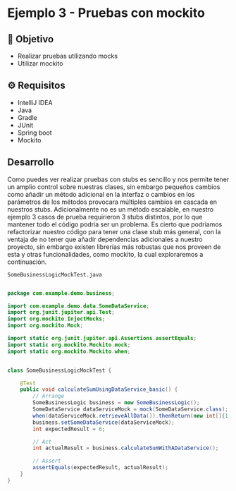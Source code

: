 # Ejemplo 3 - Pruebas con mockito

## :dart: Objetivo

- Realizar pruebas utilizando mocks
- Utilizar mockito

## ⚙ Requisitos

- IntelliJ IDEA
- Java
- Gradle
- JUnit
- Spring boot
- Mockito

## Desarrollo

Como puedes ver realizar pruebas con stubs es sencillo y nos permite tener un amplio control sobre nuestras clases, sin
embargo pequeños cambios como añadir un método adicional en la interfaz o cambios en los parámetros de los métodos
provocara múltiples cambios en cascada en nuestros stubs. Adicionalmente no es un método escalable, en nuestro ejemplo 3
casos de prueba requirieron 3 stubs distintos, por lo que mantener todo el código podría ser un problema. Es cierto que
podríamos refactorizar nuestro código para tener una clase stub más general, con la ventaja de no tener que añadir
dependencias adicionales a nuestro proyecto, sin embargo existen librerías más robustas que nos proveen de esta y otras
funcionalidades, como mockito, la cual exploraremos a continuación.

`SomeBusinessLogicMockTest.java`
```java

package com.example.demo.business;

import com.example.demo.data.SomeDataService;
import org.junit.jupiter.api.Test;
import org.mockito.InjectMocks;
import org.mockito.Mock;

import static org.junit.jupiter.api.Assertions.assertEquals;
import static org.mockito.Mockito.mock;
import static org.mockito.Mockito.when;


class SomeBusinessLogicMockTest {

    @Test
    public void calculateSumUsingDataService_basic() {
        // Arrange
        SomeBusinessLogic business = new SomeBusinessLogic();
        SomeDataService dataServiceMock = mock(SomeDataService.class);
        when(dataServiceMock.retrieveAllData()).thenReturn(new int[]{1, 2, 3});
        business.setSomeDataService(dataServiceMock);
        int expectedResult = 6;

        // Act
        int actualResult = business.calculateSumWithADataService();

        // Assert
        assertEquals(expectedResult, actualResult);
    }
}

```